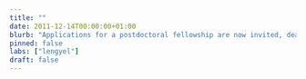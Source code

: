 ```yaml
---
title: ""
date: 2011-12-14T00:00:00+01:00
blurb: "Applications for a postdoctoral fellowship are now invited, deadline: 30 December 2011"
pinned: false
labs: ["lengyel"]
draft: false
---
```

